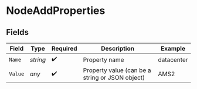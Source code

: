 # NodeAddProperties


## Fields

| Field                                           | Type                                            | Required                                        | Description                                     | Example                                         |
| ----------------------------------------------- | ----------------------------------------------- | ----------------------------------------------- | ----------------------------------------------- | ----------------------------------------------- |
| `Name`                                          | *string*                                        | :heavy_check_mark:                              | Property name                                   | datacenter                                      |
| `Value`                                         | *any*                                           | :heavy_check_mark:                              | Property value (can be a string or JSON object) | AMS2                                            |